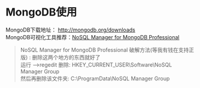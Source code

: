 # MongoDB使用
MongoDB下载地址： http://mongodb.org/downloads  
MongoDB可视化工具推荐：[NoSQL Manager for MongoDB Professional](https://www.mongodbmanager.com/download)
>NoSQL Manager for MongoDB Professional 破解方法(等我有钱在支持正版) :
删除这两个地方的东西就好了  
运行 -->regedit 删除:  HKEY_CURRENT_USER\Software\NoSQL Manager Group  
然后再删除该文件夹:  C:\ProgramData\NoSQL Manager Group
